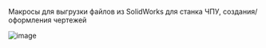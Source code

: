 Макросы для выгрузки файлов из SolidWorks для станка ЧПУ, создания/оформления чертежей

![image](https://github.com/user-attachments/assets/859e23dc-69bf-48a4-9d4e-54e30c582f57)
